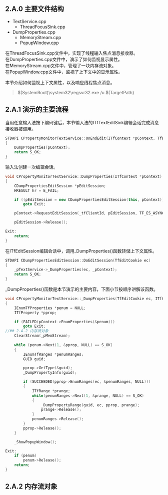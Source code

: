 ## 2.A.0 主要文件结构

- TextService.cpp
  - ThreadFocusSink.cpp
- DumpProperties.cpp
  - MemoryStream.cpp
  - PopupWindow.cpp

在ThreadFocusSink.cpp文件中，实现了线程输入焦点消息接收器。<br/>
在DumpProperties.cpp文件中，演示了如何监视显示属性。<br/>
在MemoryStream.cpp文件中，管理了一块内存流对象。<br/>
在PopupWindow.cpp文件中，监视了上下文中的显示属性。

本节介绍如何监视上下文属性，以及响应线程焦点消息。

>$(SystemRoot)\system32\regsvr32.exe /u
$(TargetPath)

## 2.A.1 演示的主要流程

当用任意输入法按下编码键后，本节输入法的ITfTextEditSink编辑会话完成消息接收器被调用。

```C++
STDAPI CPropertyMonitorTextService::OnEndEdit(ITfContext *pContext, TfEditCookie ecReadOnly, ITfEditRecord *pEditRecord)
{
    DumpProperties(pContext);
    return S_OK;
}
```

输入法创建一次编辑会话。

```C++
void CPropertyMonitorTextService::DumpProperties(ITfContext *pContext)
{
    CDumpPropertiesEditSession *pEditSession;
    HRESULT hr = E_FAIL;

    if ((pEditSession = new CDumpPropertiesEditSession(this, pContext)) == NULL)
        goto Exit;

    pContext->RequestEditSession(_tfClientId, pEditSession, TF_ES_ASYNCDONTCARE | TF_ES_READWRITE, &hr);

    pEditSession->Release();

Exit:
    return;
}
```

在ITfEditSession编辑会话中，调用_DumpProperties()函数转储上下文属性。

```C++
STDAPI CDumpPropertiesEditSession::DoEditSession(TfEditCookie ec)
{
    _pTextService->_DumpProperties(ec, _pContext);
    return S_OK;
}
```

_DumpProperties()函数是本节演示的主要内容，下面小节按顺序讲解该函数。

```C++
void CPropertyMonitorTextService::_DumpProperties(TfEditCookie ec, ITfContext *pContext)
{
    IEnumTfProperties *penum = NULL;
    ITfProperty *pprop;

    if (FAILED(pContext->EnumProperties(&penum)))
        goto Exit;
//## 2.A.2 内存流对象
    ClearStream(_pMemStream);
 
    while (penum->Next(1, &pprop, NULL) == S_OK)
    {
        IEnumTfRanges *penumRanges;
        GUID guid;

        pprop->GetType(&guid);
        _DumpPropertyInfo(guid);

        if (SUCCEEDED(pprop->EnumRanges(ec, &penumRanges, NULL)))
        {
            ITfRange *prange;
            while(penumRanges->Next(1, &prange, NULL) == S_OK)
            {
                _DumpPropertyRange(guid, ec, pprop, prange);
                prange->Release();
            }
            penumRanges->Release();
        }
        pprop->Release();
    }

    _ShowPopupWindow();

Exit:
    if (penum)
        penum->Release();
    return;
}
```

## 2.A.2 内存流对象
